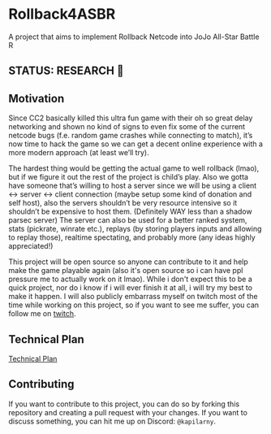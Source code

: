 # Rollback4ASBR

A project that aims to implement Rollback Netcode into JoJo All-Star Battle R

## STATUS: RESEARCH 🔎

## Motivation

Since CC2 basically killed this ultra fun game with their oh so great delay networking and shown no kind of signs to even fix some of the current netcode bugs (f.e. random game crashes while connecting to match), it’s now time to hack the game so we can get a decent online experience with a more modern approach (at least we’ll try).

The hardest thing would be getting the actual game to well rollback (lmao), but if we figure it out the rest of the project is child’s play. Also we gotta have someone that’s willing to host a server since we will be using a client <-> server <-> client connection (maybe setup some kind of donation and self host), also the servers shouldn’t be very resource intensive so it shouldn’t be expensive to host them. (Definitely WAY less than a shadow parsec server)
The server can also be used for a better ranked system, stats (pickrate, winrate etc.), replays (by storing players inputs and allowing to replay those), realtime spectating, and probably more (any ideas highly appreciated!)

This project will be open source so anyone can contribute to it and help make the game playable again (also it's open source so i can have ppl pressure me to actually work on it lmao). While i don't expect this to be a quick project, nor do i know if i will ever finish it at all, i will try my best to make it happen. I will also publicly embarrass myself on twitch most of the time while working on this project, so if you want to see me suffer, you can follow me on [twitch](https://www.twitch.tv/kapilarny).

## Technical Plan

[Technical Plan](./doc/technical-plan.md)

## Contributing

If you want to contribute to this project, you can do so by forking this repository and creating a pull request with your changes. If you want to discuss something, you can hit me up on Discord: `@kapilarny`.
